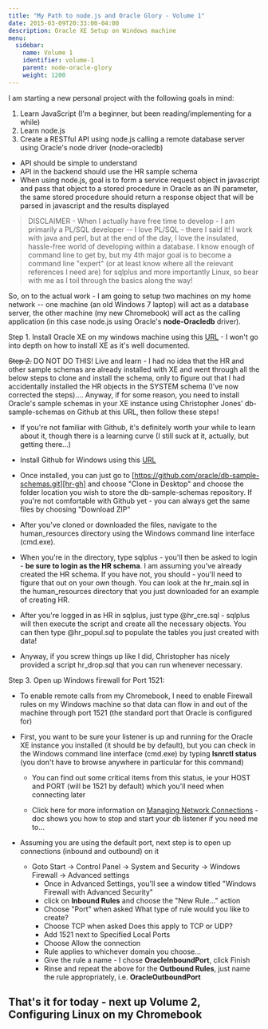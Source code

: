 ```yaml
---
title: "My Path to node.js and Oracle Glory - Volume 1"
date: 2015-03-09T20:33:00-04:00
description: Oracle XE Setup on Windows machine
menu:
  sidebar:
    name: Volume 1
    identifier: volume-1
    parent: node-oracle-glory
    weight: 1200
---
```


I am starting a new personal project with the following goals in mind:

1. Learn JavaScript (I'm a beginner, but been reading/implementing for a while)
1. Learn node.js
1. Create a RESTful API using node.js calling a remote database server using Oracle's node driver (node-oracledb)

* API should be simple to understand
* API in the backend should use the HR sample schema
* When using node.js, goal is to form a service request object in javascript and pass that object to a stored procedure in Oracle as an IN parameter, the same stored procedure should return a response object that will be parsed in javascript and the results displayed

> DISCLAIMER - When I actually have free time to develop - I am primarily a PL/SQL developer -- I love PL/SQL - there I said it!  I work with java and perl, but at the end of the day, I love the insulated, hassle-free world of developing within a database.  I know enough of command line to get by, but my 4th major goal is to become a command line "expert" (or at least know where all the relevant references I need are) for sqlplus and more importantly Linux, so bear with me as I toil through the basics along the way!

So, on to the actual work - I am going to setup two machines on my home network -- one machine (an old Windows 7 laptop) will act as a database server, the other machine (my new Chromebook) will act as the calling application (in this case node.js using Oracle's **node-Oracledb** driver).

Step 1.  Install Oracle XE on my windows machine using this [URL][xe-dl] - I won't go into depth on how to install XE as it's well documented.

~~Step 2.~~ DO NOT DO THIS!  Live and learn - I had no idea that the HR and other sample schemas are already installed with XE and went through all the below steps to clone and install the schema, only to figure out that I had accidentally installed the HR objects in the SYSTEM schema (I've now corrected the steps)....  Anyway, if for some reason, you need to install Oracle's sample schemas in your XE instance using Christopher Jones' db-sample-schemas on Github at this URL, then follow these steps!

* If you're not familiar with Github, it's definitely worth your while to learn about it, though there is a learning curve (I still suck at it, actually, but getting there...)

* Install Github for Windows using this [URL][gh-desktop]

* Once installed, you can just go to [https://github.com/oracle/db-sample-schemas.git][hr-gh] and choose "Clone in Desktop" and choose the folder location you wish to store the db-sample-schemas repository.  If you're not comfortable with Github yet - you can always get the same files by choosing "Download ZIP"

* After you've cloned or downloaded the files, navigate to the human_resources directory using the Windows command line interface (cmd.exe).

* When you're in the directory, type sqlplus - you'll then be asked to login - **be sure to login as the HR schema**.  I am assuming you've already created the HR schema.  If you have not, you should - you'll need to figure that out on your own though.  You can look at the hr_main.sql in the human_resources directory that you just downloaded for an example of creating HR.

* After you're logged in as HR in sqlplus, just type @hr_cre.sql - sqlplus will then execute the script and create all the necessary objects.  You can then type @hr_popul.sql to populate the tables you just created with data!

* Anyway, if you screw things up like I did, Christopher has nicely provided a script hr_drop.sql that you can run whenever necessary.

Step 3.  Open up Windows firewall for Port 1521:  

* To enable remote calls from my Chromebook, I need to enable Firewall rules on my Windows machine so that data can flow in and out of the machine through port 1521 (the standard port that Oracle is configured for)

* First, you want to be sure your listener is up and running for the Oracle XE instance you installed (it should be by default), but you can check in the Windows command line interface (cmd.exe) by typing **lsnrctl status** (you don't have to browse anywhere in particular for this command)

  * You can find out some critical items from this status, ie your HOST and PORT (will be 1521 by default) which you'll need when connecting later

  * Click here for more information on [Managing Network Connections][mnc] - doc shows you how to stop and start your db listener if you need me to...

* Assuming you are using the default port, next step is to open up connections (inbound and outbound) on it

  * Goto Start -> Control Panel -> System and Security -> Windows Firewall -> Advanced settings
    * Once in Advanced Settings, you'll see a window titled "Windows Firewall with Advanced Security"
    * click on **Inbound Rules** and choose the "New Rule..." action
    * Choose "Port" when asked What type of rule would you like to create?
    * Choose TCP when asked Does this apply to TCP or UDP?
    * Add 1521 next to Specified Local Ports
    * Choose Allow the connection
    * Rule applies to whichever domain you choose...
    * Give the rule a name - I chose **OracleInboundPort**, click Finish
    * Rinse and repeat the above for the **Outbound Rules**, just name the rule appropriately, i.e. **OracleOutboundPort**

## That's it for today - next up Volume 2, Configuring Linux on my Chromebook

[xe-dl]:   http://www.oracle.com/technetwork/database/database-technologies/express-edition/downloads/index.html
[gh-desktop]: https://help.github.com/articles/getting-started-with-github-for-windows/
[hr-gh]:   https://github.com/oracle/db-sample-schemas.git
[mnc]:     http://docs.oracle.com/cd/E17781_01/server.112/e18804/network.htm#ADMQS162
